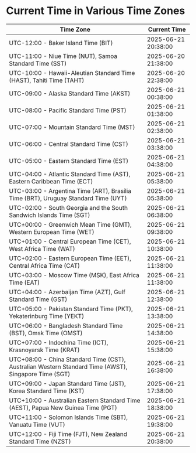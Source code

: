 # Current Time in Various Time Zones

| Time Zone | Current Time |
|-----------|--------------|
| UTC-12:00 - Baker Island Time (BIT) | 2025-06-21 20:38:00 |
| UTC-11:00 - Niue Time (NUT), Samoa Standard Time (SST) | 2025-06-20 21:38:00 |
| UTC-10:00 - Hawaii-Aleutian Standard Time (HAST), Tahiti Time (TAHT) | 2025-06-20 22:38:00 |
| UTC-09:00 - Alaska Standard Time (AKST) | 2025-06-21 00:38:00 |
| UTC-08:00 - Pacific Standard Time (PST) | 2025-06-21 01:38:00 |
| UTC-07:00 - Mountain Standard Time (MST) | 2025-06-21 02:38:00 |
| UTC-06:00 - Central Standard Time (CST) | 2025-06-21 03:38:00 |
| UTC-05:00 - Eastern Standard Time (EST) | 2025-06-21 04:38:00 |
| UTC-04:00 - Atlantic Standard Time (AST), Eastern Caribbean Time (ECT) | 2025-06-21 05:38:00 |
| UTC-03:00 - Argentina Time (ART), Brasília Time (BRT), Uruguay Standard Time (UYT) | 2025-06-21 05:38:00 |
| UTC-02:00 - South Georgia and the South Sandwich Islands Time (SGT) | 2025-06-21 06:38:00 |
| UTC±00:00 - Greenwich Mean Time (GMT), Western European Time (WET) | 2025-06-21 09:38:00 |
| UTC+01:00 - Central European Time (CET), West Africa Time (WAT) | 2025-06-21 10:38:00 |
| UTC+02:00 - Eastern European Time (EET), Central Africa Time (CAT) | 2025-06-21 11:38:00 |
| UTC+03:00 - Moscow Time (MSK), East Africa Time (EAT) | 2025-06-21 11:38:00 |
| UTC+04:00 - Azerbaijan Time (AZT), Gulf Standard Time (GST) | 2025-06-21 12:38:00 |
| UTC+05:00 - Pakistan Standard Time (PKT), Yekaterinburg Time (YEKT) | 2025-06-21 13:38:00 |
| UTC+06:00 - Bangladesh Standard Time (BST), Omsk Time (OMST) | 2025-06-21 14:38:00 |
| UTC+07:00 - Indochina Time (ICT), Krasnoyarsk Time (KRAT) | 2025-06-21 15:38:00 |
| UTC+08:00 - China Standard Time (CST), Australian Western Standard Time (AWST), Singapore Time (SGT) | 2025-06-21 16:38:00 |
| UTC+09:00 - Japan Standard Time (JST), Korea Standard Time (KST) | 2025-06-21 17:38:00 |
| UTC+10:00 - Australian Eastern Standard Time (AEST), Papua New Guinea Time (PGT) | 2025-06-21 18:38:00 |
| UTC+11:00 - Solomon Islands Time (SBT), Vanuatu Time (VUT) | 2025-06-21 19:38:00 |
| UTC+12:00 - Fiji Time (FJT), New Zealand Standard Time (NZST) | 2025-06-21 20:38:00 |
